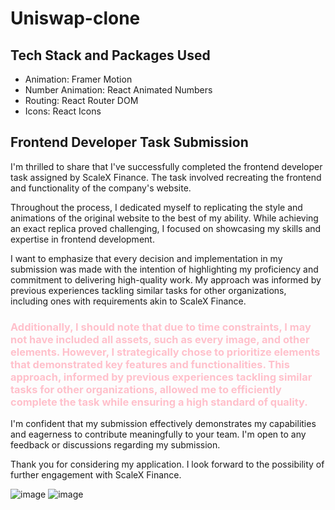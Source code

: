 # Uniswap-clone

## Tech Stack and Packages Used
- Animation: Framer Motion
- Number Animation: React Animated Numbers
- Routing: React Router DOM
- Icons: React Icons

## Frontend Developer Task Submission

I'm thrilled to share that I've successfully completed the frontend developer task assigned by ScaleX Finance. The task involved recreating the frontend and functionality of the company's website.

Throughout the process, I dedicated myself to replicating the style and animations of the original website to the best of my ability. While achieving an exact replica proved challenging, I focused on showcasing my skills and expertise in frontend development.

I want to emphasize that every decision and implementation in my submission was made with the intention of highlighting my proficiency and commitment to delivering high-quality work. My approach was informed by previous experiences tackling similar tasks for other organizations, including ones with requirements akin to ScaleX Finance.

<h3 style="color:pink;">Additionally, I should note that due to time constraints, I may not have included all assets, such as every image, and other elements. However, I strategically chose to prioritize elements that demonstrated key features and functionalities. This approach, informed by previous experiences tackling similar tasks for other organizations, allowed me to efficiently complete the task while ensuring a high standard of quality.</h3>

I'm confident that my submission effectively demonstrates my capabilities and eagerness to contribute meaningfully to your team. I'm open to any feedback or discussions regarding my submission.

Thank you for considering my application. I look forward to the possibility of further engagement with ScaleX Finance.


![image](https://github.com/Zouziszzm/Uniswap-clone/assets/63239385/f3455e71-62f2-4a27-bcfe-2a72e41fac19)
![image](https://github.com/Zouziszzm/Uniswap-clone/assets/63239385/14745d91-d045-40bc-88c6-39fdc0662d93)
